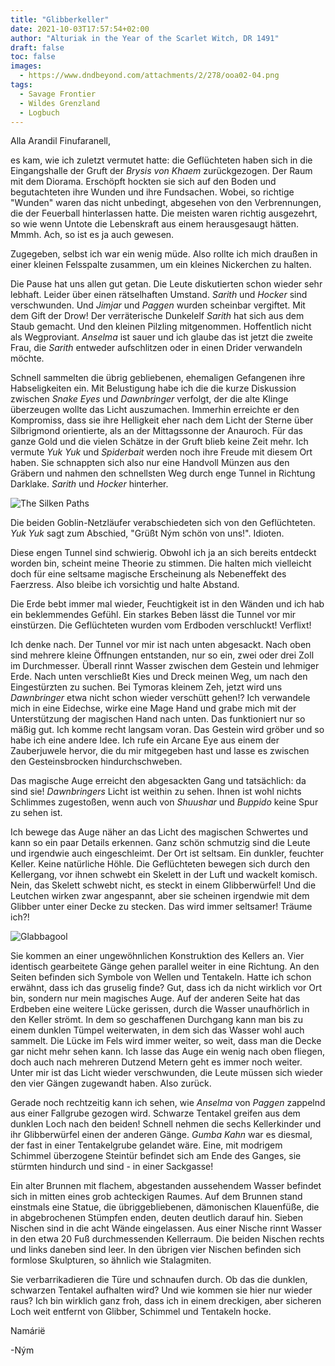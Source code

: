 ```yaml
---
title: "Glibberkeller"
date: 2021-10-03T17:57:54+02:00
author: "Alturiak in the Year of the Scarlet Witch, DR 1491"
draft: false
toc: false
images:
  - https://www.dndbeyond.com/attachments/2/278/ooa02-04.png
tags: 
  - Savage Frontier
  - Wildes Grenzland
  - Logbuch
---
```


Alla Arandil Finufaranell,

es kam, wie ich zuletzt vermutet hatte: die Geflüchteten haben sich in die Eingangshalle der Gruft der _Brysis von Khaem_ zurückgezogen. Der Raum mit dem Diorama. Erschöpft hockten sie sich auf den Boden und begutachteten ihre Wunden und ihre Fundsachen. Wobei, so richtige "Wunden" waren das nicht unbedingt, abgesehen von den Verbrennungen, die der Feuerball hinterlassen hatte. Die meisten waren richtig ausgezehrt, so wie wenn Untote die Lebenskraft aus einem herausgesaugt hätten. Mmmh. Ach, so ist es ja auch gewesen.

Zugegeben, selbst ich war ein wenig müde. Also rollte ich mich draußen in einer kleinen Felsspalte zusammen, um ein kleines Nickerchen zu halten.

Die Pause hat uns allen gut getan. Die Leute diskutierten schon wieder sehr lebhaft. Leider über einen rätselhaften Umstand. _Sarith_ und _Hocker_ sind verschwunden. Und _Jimjar_ und _Paggen_ wurden scheinbar vergiftet. Mit dem Gift der Drow! Der verräterische Dunkelelf _Sarith_ hat sich aus dem Staub gemacht. Und den kleinen Pilzling mitgenommen. Hoffentlich nicht als Wegproviant. _Anselma_ ist sauer und ich glaube das ist jetzt die zweite Frau, die _Sarith_ entweder aufschlitzen oder in einen Drider verwandeln möchte.

Schnell sammelten die übrig gebliebenen, ehemaligen Gefangenen ihre Habseligkeiten ein. Mit Belustigung habe ich die die kurze Diskussion zwischen _Snake Eyes_ und _Dawnbringer_ verfolgt, der die alte Klinge überzeugen wollte das Licht auszumachen. Immerhin erreichte er den Kompromiss, dass sie ihre Helligkeit eher nach dem Licht der Sterne über Silbrigmond orientierte, als an der Mittagssonne der Anauroch. Für das ganze Gold und die vielen Schätze in der Gruft blieb keine Zeit mehr. Ich vermute _Yuk Yuk_ und _Spiderbait_ werden noch ihre Freude mit diesem Ort haben. Sie schnappten sich also nur eine Handvoll Münzen aus den Gräbern und nahmen den schnellsten Weg durch enge Tunnel in Richtung Darklake. _Sarith_ und _Hocker_ hinterher.

![The Silken Paths](https://i.imgur.com/j5rc7V5.jpg)

Die beiden Goblin-Netzläufer verabschiedeten sich von den Geflüchteten. _Yuk Yuk_ sagt zum Abschied, "Grüßt Ným schön von uns!". Idioten.

Diese engen Tunnel sind schwierig. Obwohl ich ja an sich bereits entdeckt worden bin, scheint meine Theorie zu stimmen. Die halten mich vielleicht doch für eine seltsame magische Erscheinung als Nebeneffekt des Faerzress. Also bleibe ich vorsichtig und halte Abstand.

Die Erde bebt immer mal wieder, Feuchtigkeit ist in den Wänden und ich hab ein beklemmendes Gefühl. Ein starkes Beben lässt die Tunnel vor mir einstürzen. Die Geflüchteten wurden vom Erdboden verschluckt! Verflixt!

Ich denke nach. Der Tunnel vor mir ist nach unten abgesackt. Nach oben sind mehrere kleine Öffnungen entstanden, nur so ein, zwei oder drei Zoll im Durchmesser. Überall rinnt Wasser zwischen dem Gestein und lehmiger Erde. Nach unten verschließt Kies und Dreck meinen Weg, um nach den Eingestürzten zu suchen. Bei Tymoras kleinem Zeh, jetzt wird uns _Dawnbringer_ etwa nicht schon wieder verschütt gehen!? Ich verwandele mich in eine Eidechse, wirke eine Mage Hand und grabe mich mit der Unterstützung der magischen Hand nach unten. Das funktioniert nur so mäßig gut. Ich komme recht langsam voran. Das Gestein wird gröber und so habe ich eine andere Idee. Ich rufe ein Arcane Eye aus einem der Zauberjuwele hervor, die du mir mitgegeben hast und lasse es zwischen den Gesteinsbrocken hindurchschweben.

Das magische Auge erreicht den abgesackten Gang und tatsächlich: da sind sie! _Dawnbringers_ Licht ist weithin zu sehen. Ihnen ist wohl nichts Schlimmes zugestoßen, wenn auch von _Shuushar_ und _Buppido_ keine Spur zu sehen ist.

Ich bewege das Auge näher an das Licht des magischen Schwertes und kann so ein paar Details erkennen. Ganz schön schmutzig sind die Leute und irgendwie auch eingeschleimt. Der Ort ist seltsam. Ein dunkler, feuchter Keller. Keine natürliche Höhle. Die Geflüchteten bewegen sich durch den Kellergang, vor ihnen schwebt ein Skelett in der Luft und wackelt komisch. Nein, das Skelett schwebt nicht, es steckt in einem Glibberwürfel! Und die Leutchen wirken zwar angespannt, aber sie scheinen irgendwie mit dem Glibber unter einer Decke zu stecken. Das wird immer seltsamer! Träume ich?!

![Glabbagool](https://i.imgur.com/K5t1vMz.png)

Sie kommen an einer ungewöhnlichen Konstruktion des Kellers an. Vier identisch gearbeitete Gänge gehen parallel weiter in eine Richtung. An den Seiten befinden sich Symbole von Wellen und Tentakeln. Hatte ich schon erwähnt, dass ich das gruselig finde? Gut, dass ich da nicht wirklich vor Ort bin, sondern nur mein magisches Auge. Auf der anderen Seite hat das Erdbeben eine weitere Lücke gerissen, durch die Wasser unaufhörlich in den Keller strömt. In dem so geschaffenen Durchgang kann man bis zu einem dunklen Tümpel weiterwaten, in dem sich das Wasser wohl auch sammelt. Die Lücke im Fels wird immer weiter, so weit, dass man die Decke gar nicht mehr sehen kann. Ich lasse das Auge ein wenig nach oben fliegen, doch auch nach mehreren Dutzend Metern geht es immer noch weiter. Unter mir ist das Licht wieder verschwunden, die Leute müssen sich wieder den vier Gängen zugewandt haben. Also zurück.

Gerade noch rechtzeitig kann ich sehen, wie _Anselma_ von _Paggen_ zappelnd aus einer Fallgrube gezogen wird. Schwarze Tentakel greifen aus dem dunklen Loch nach den beiden! Schnell nehmen die sechs Kellerkinder und ihr Glibberwürfel einen der anderen Gänge. _Gumba Kahn_ war es diesmal, der fast in einer Tentakelgrube gelandet wäre. Eine, mit modrigem Schimmel überzogene Steintür befindet sich am Ende des Ganges, sie stürmten hindurch und sind - in einer Sackgasse!

Ein alter Brunnen mit flachem, abgestanden aussehendem Wasser befindet sich in mitten eines grob achteckigen Raumes. Auf dem Brunnen stand einstmals eine Statue, die übriggebliebenen, dämonischen Klauenfüße, die in abgebrochenen Stümpfen enden, deuten deutlich darauf hin. Sieben Nischen sind in die acht Wände eingelassen. Aus einer Nische rinnt Wasser in den etwa 20 Fuß durchmessenden Kellerraum. Die beiden Nischen rechts und links daneben sind leer. In den übrigen vier Nischen befinden sich formlose Skulpturen, so ähnlich wie Stalagmiten.

Sie ver­bar­ri­ka­die­ren die Türe und schnaufen durch. Ob das die dunklen, schwarzen Tentakel aufhalten wird? Und wie kommen sie hier nur wieder raus? Ich bin wirklich ganz froh, dass ich in einem dreckigen, aber sicheren Loch weit entfernt von Glibber, Schimmel und Tentakeln hocke.

Namárië

-Ným
